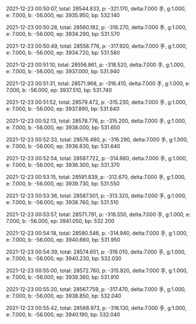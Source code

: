 2021-12-23 00:50:07, total: 28544.833, p: -321.170, delta:7.000 手, g:1.000, e: 7.000, b: -56.000, ep: 3935.950, bp: 532.140

2021-12-23 00:50:28, total: 28560.182, p: -318.270, delta:7.000 手, g:1.000, e: 7.000, b: -56.000, ep: 3934.290, bp: 531.570

2021-12-23 00:50:49, total: 28558.776, p: -317.920, delta:7.000 手, g:1.000, e: 7.000, b: -56.000, ep: 3934.720, bp: 531.580

2021-12-23 00:51:10, total: 28556.861, p: -318.520, delta:7.000 手, g:1.000, e: 7.000, b: -56.000, ep: 3937.000, bp: 531.940

2021-12-23 00:51:31, total: 28571.968, p: -316.410, delta:7.000 手, g:1.000, e: 7.000, b: -56.000, ep: 3937.510, bp: 531.740

2021-12-23 00:51:52, total: 28579.472, p: -315.230, delta:7.000 手, g:1.000, e: 7.000, b: -56.000, ep: 3937.890, bp: 531.640

2021-12-23 00:52:13, total: 28578.776, p: -315.200, delta:7.000 手, g:1.000, e: 7.000, b: -56.000, ep: 3938.000, bp: 531.650

2021-12-23 00:52:33, total: 28576.480, p: -316.290, delta:7.000 手, g:1.000, e: 7.000, b: -56.000, ep: 3936.830, bp: 531.640

2021-12-23 00:52:54, total: 28587.722, p: -314.660, delta:7.000 手, g:1.000, e: 7.000, b: -56.000, ep: 3936.300, bp: 531.370

2021-12-23 00:53:15, total: 28591.839, p: -312.670, delta:7.000 手, g:1.000, e: 7.000, b: -56.000, ep: 3939.730, bp: 531.550

2021-12-23 00:53:36, total: 28587.501, p: -313.320, delta:7.000 手, g:1.000, e: 7.000, b: -56.000, ep: 3938.760, bp: 531.510

2021-12-23 00:53:57, total: 28571.791, p: -316.550, delta:7.000 手, g:1.000, e: 7.000, b: -56.000, ep: 3941.050, bp: 532.200

2021-12-23 00:54:18, total: 28580.546, p: -314.940, delta:7.000 手, g:1.000, e: 7.000, b: -56.000, ep: 3940.660, bp: 531.950

2021-12-23 00:54:39, total: 28574.651, p: -316.010, delta:7.000 手, g:1.000, e: 7.000, b: -56.000, ep: 3940.230, bp: 532.030

2021-12-23 00:55:00, total: 28572.760, p: -315.920, delta:7.000 手, g:1.000, e: 7.000, b: -56.000, ep: 3939.360, bp: 531.910

2021-12-23 00:55:20, total: 28567.759, p: -317.470, delta:7.000 手, g:1.000, e: 7.000, b: -56.000, ep: 3938.850, bp: 532.040

2021-12-23 00:55:42, total: 28568.973, p: -316.130, delta:7.000 手, g:1.000, e: 7.000, b: -56.000, ep: 3940.190, bp: 532.040